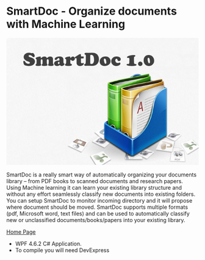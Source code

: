 # SmartDoc - Organize documents with Machine Learning

![SmartDoc](https://github.com/AndMu/SmartDoc/blob/master/src/SmartDoc/Views/SplashScreen/Splash.png)

SmartDoc is a really smart way of automatically organizing your documents library – from PDF books to scanned documents and research papers.	Using Machine learning it can learn your existing library structure and without any effort seamlessly classify new documents into existing folders. You can setup SmartDoc to monitor incoming directory and it will propose where document should be moved. SmartDoc supports multiple formats (pdf, Microsoft word, text files) and can be used to automatically classify new or unclassified documents/books/papers into your existing library.


[Home Page](http://smartdoc.wikiled.com/)

* WPF 4.6.2 C# Application. 
* To compile you will need DevExpress


